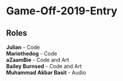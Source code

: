 # Game-Off-2019-Entry
## Roles
**Julian** - Code\
**Mariothedog** - Code\
**aZaamBie** - Code and Art\
**Bailey Burnsed** - Code and Art\
**Muhammad Akbar Basit** - Audio
